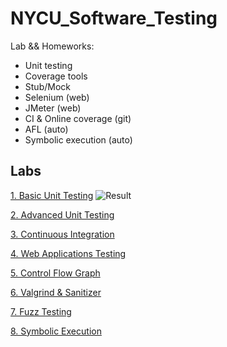 # NYCU_Software_Testing
Lab && Homeworks:
- Unit testing
- Coverage tools
- Stub/Mock
- Selenium (web)
- JMeter (web)
- CI & Online coverage (git)
- AFL (auto)
- Symbolic execution (auto)

## Labs
[1. Basic Unit Testing](./lab-1-AnnaKompan)
![Result](./lab-1-AnnaKompan/lab_1.png)

[2. Advanced Unit Testing]()

[3. Continuous Integration]()

[4. Web Applications Testing]()

[5. Control Flow Graph]()

[6. Valgrind & Sanitizer]()

[7. Fuzz Testing]()

[8. Symbolic Execution]()
